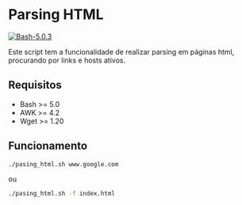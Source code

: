 # Parsing HTML

[![Bash-5.0.3](https://img.shields.io/badge/Bash-5.0.3-green)](https://www.gnu.org/software/bash/)

Este script tem a funcionalidade de realizar parsing em páginas html, procurando por links e hosts ativos.

## Requisitos

* Bash >= 5.0
* AWK  >= 4.2
* Wget >= 1.20

## Funcionamento

```bash
./pasing_html.sh www.google.com
```
ou
```bash
./pasing_html.sh -f index.html
```
